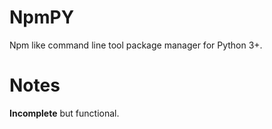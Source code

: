 # NpmPY
Npm like command line tool package manager for Python 3+.

# Notes
**Incomplete** but functional. 
